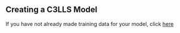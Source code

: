 ## Creating a C3LLS Model

If you have not already made training data for your model, click [here](https://github.com/hbakhtiar/C3LLS/blob/main/Documentation/New%20to%20AI/Create%20Training%20Data.md)
